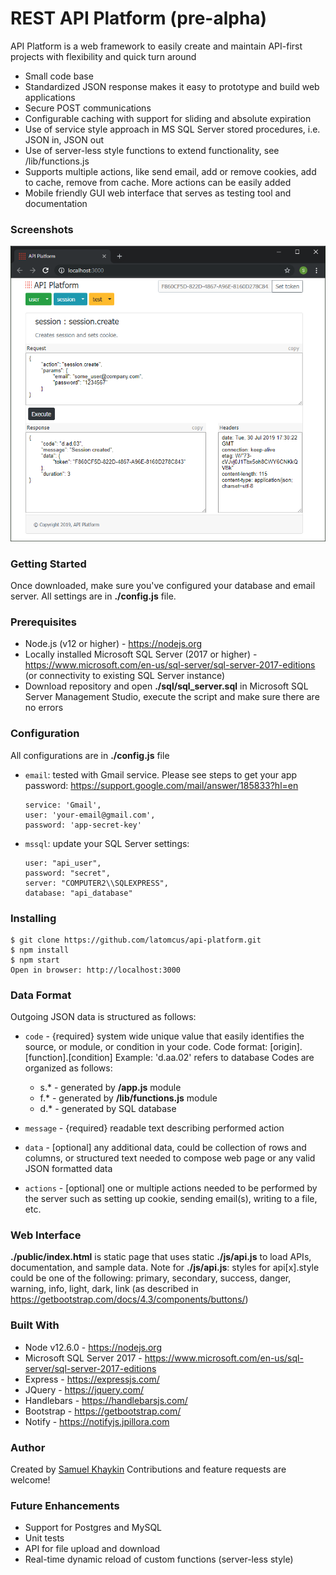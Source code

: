 # REST API Platform (pre-alpha)
API Platform is a web framework to easily create and maintain API-first projects with flexibility and quick turn around
* Small code base
* Standardized JSON response makes it easy to prototype and build web applications
* Secure POST communications
* Configurable caching with support for sliding and absolute expiration
* Use of service style approach in MS SQL Server stored procedures, i.e. JSON in, JSON out
* Use of server-less style functions to extend functionality, see /lib/functions.js
* Supports multiple actions, like send email, add or remove cookies, add to cache, remove from cache. More actions can be easily added
* Mobile friendly GUI web interface that serves as testing tool and documentation

### Screenshots
<img src="https://raw.githubusercontent.com/latomcus/api-platform/dev/public/images/api-gui.png" title="Web page to test session.create service">

### Getting Started
Once downloaded, make sure you've configured your database and email server. All settings are in **./config.js** file.

### Prerequisites
* Node.js (v12 or higher) - https://nodejs.org
* Locally installed Microsoft SQL Server (2017 or higher) - https://www.microsoft.com/en-us/sql-server/sql-server-2017-editions
(or connectivity to existing SQL Server instance)
* Download repository and open **./sql/sql_server.sql** in Microsoft SQL Server Management Studio, execute the script and make sure there are no errors

### Configuration
All configurations are in **./config.js** file
 * `email`: tested with Gmail service. Please see steps to get your app password: https://support.google.com/mail/answer/185833?hl=en
    ```
    service: 'Gmail',
    user: 'your-email@gmail.com',
    password: 'app-secret-key'
    ```
 * `mssql`: update your SQL Server settings:
    ```
    user: "api_user",
    password: "secret",
    server: "COMPUTER2\\SQLEXPRESS",
    database: "api_database"
    ```

### Installing
    $ git clone https://github.com/latomcus/api-platform.git
    $ npm install
    $ npm start
    Open in browser: http://localhost:3000

### Data Format
Outgoing JSON data is structured as follows:
 * `code` - {required} system wide unique value that easily identifies the source, or module, or condition in your code.
Code format: [origin].[function].[condition]
Example: 'd.aa.02' refers to database
Codes are organized as follows:
   - s.* - generated by **/app.js** module
   - f.* - generated by **/lib/functions.js** module
   - d.* - generated by SQL database

 * `message` - {required} readable text describing performed action
 * `data` - [optional] any additional data, could be collection of rows and columns, or structured text needed to compose web page or any valid JSON formatted data
 * `actions` - [optional] one or multiple actions needed to be performed by the server such as setting up cookie, sending email(s), writing to a file, etc.

### Web Interface
**./public/index.html** is static page that uses static **./js/api.js** to load APIs, documentation, and sample data.
Note for **./js/api.js**: styles for api[x].style could be one of the following: primary, secondary, success, danger, warning, info, light, dark, link (as described in https://getbootstrap.com/docs/4.3/components/buttons/)

### Built With
* Node v12.6.0 - https://nodejs.org
* Microsoft SQL Server 2017 - https://www.microsoft.com/en-us/sql-server/sql-server-2017-editions
* Express - https://expressjs.com/
* JQuery - https://jquery.com/
* Handlebars - https://handlebarsjs.com/
* Bootstrap - https://getbootstrap.com/
* Notify - https://notifyjs.jpillora.com

### Author
Created by [Samuel Khaykin](mailto:latomcus@yahoo.com) Contributions and feature requests are welcome!

### Future Enhancements
 * Support for Postgres and MySQL
 * Unit tests
 * API for file upload and download
 * Real-time dynamic reload of custom functions (server-less style)

